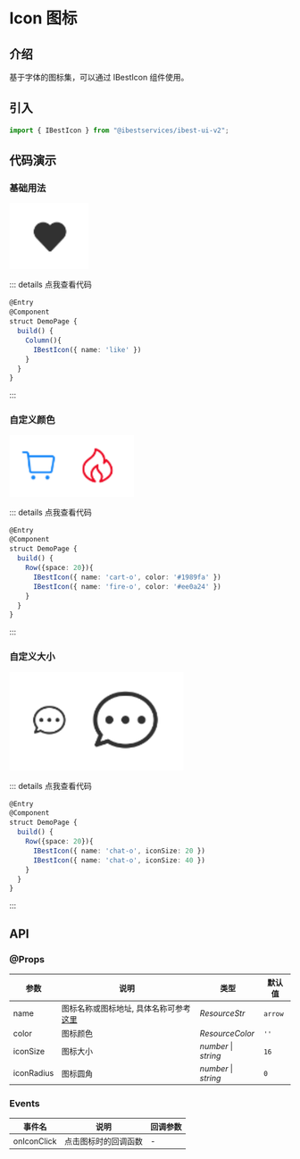 # Icon 图标

## 介绍

基于字体的图标集，可以通过 IBestIcon 组件使用。
 
## 引入

```ts
import { IBestIcon } from "@ibestservices/ibest-ui-v2";
```

## 代码演示

### 基础用法

![基础用法](./images/base.png)

::: details 点我查看代码
```ts
@Entry
@Component
struct DemoPage {
  build() {
    Column(){
      IBestIcon({ name: 'like' })
    }
  }
}
```
:::

### 自定义颜色

![自定义颜色](./images/color.png)

::: details 点我查看代码
```ts
@Entry
@Component
struct DemoPage {
  build() {
    Row({space: 20}){
      IBestIcon({ name: 'cart-o', color: '#1989fa' })
      IBestIcon({ name: 'fire-o', color: '#ee0a24' })
    }
  }
}
```
:::

### 自定义大小

![自定义大小](./images/size.png)

::: details 点我查看代码
```ts
@Entry
@Component
struct DemoPage {
  build() {
    Row({space: 20}){
      IBestIcon({ name: 'chat-o', iconSize: 20 })
      IBestIcon({ name: 'chat-o', iconSize: 40 })
    }
  }
}
```
:::


## API

### @Props

| 参数         | 说明                                 | 类型      | 默认值     |
| ------------| -------------------------------------| ---------| ---------- |
| name        | 图标名称或图标地址, 具体名称可参考<a href="https://vant-ui.github.io/vant/#/zh-CN/icon#jie-shao" target="__blank">这里</a>   | _ResourceStr_  | `arrow` |
| color       | 图标颜色                              | _ResourceColor_ |  `''`  |
| iconSize    | 图标大小                              | _number_ \| _string_ | `16` |
| iconRadius | 图标圆角                              | _number_ \| _string_ | `0` |

### Events

| 事件名       | 说明                     | 回调参数                         |
| ----------  | ------------------------ | -------------------------------- |
| onIconClick | 点击图标时的回调函数        | - |
